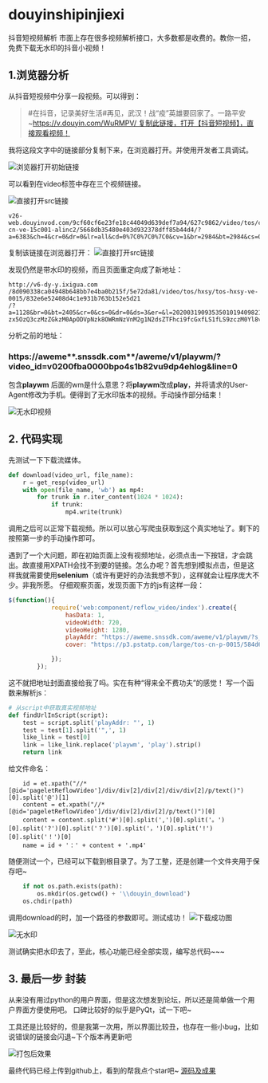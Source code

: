 # douyinshipinjiexi
抖音短视频解析
市面上存在很多视频解析接口，大多数都是收费的。教你一招，免费下载无水印的抖音小视频！

## 1.浏览器分析
从抖音短视频中分享一段视频。可以得到：

> \#在抖音，记录美好生活#再见，武汉！战“疫”英雄要回家了。一路平安~https://v.douyin.com/WuRMPV/ 复制此链接，打开【抖音短视频】，直接观看视频！

我将这段文字中的链接部分复制下来，在浏览器打开。并使用开发者工具调试。

![浏览器打开初始链接](https://s1.ax1x.com/2022/05/12/OwXCxf.png)

可以看到在video标签中存在三个视频链接。

![直接打开src链接](https://tu.eebk.com/item/627c8f8a09475431291bb0df.png)
```
v26-web.douyinvod.com/9cf60cf6e23fe18c44049d639def7a94/627c9862/video/tos/cn/tos-cn-ve-15c001-alinc2/5668db35480e403d932378dff85b44d4/?a=6383&ch=4&cr=0&dr=0&lr=all&cd=0%7C0%7C0%7C0&cv=1&br=2984&bt=2984&cs=0&ds=6&ft=X1nbLXvvBQOBULrZN8Z.wNnOYZlcsvBYF2bLcjCHTuZm&mime_type=video_mp4&qs=0&rc=NjM6NDozN2g2NzY0Z2hmM0BpMzRxdTg6Zm1vPDMzNGkzM0A0YTZjMTIvNWAxYy80YGA1YSNwby00cjRvZmlgLS1kLS9zcw%3D%3D&l=2022051212145301013516808349424BA5
```
复制该链接在浏览器打开：
![直接打开src链接](https://upload-images.jianshu.io/upload_images/13604849-f36ff52b59fbd569.png?imageMogr2/auto-orient/strip%7CimageView2/2/w/1240)

发现仍然是带水印的视频，而且页面重定向成了新地址：
```
http://v6-dy-y.ixigua.com
/8d090338ca04948b648bb7e4ba0b215f/5e72da81/video/tos/hxsy/tos-hxsy-ve-0015/832e6e52408d4c1e931b763b152e5d21
/?a=1128&br=0&bt=2405&cr=0&cs=0&dr=0&ds=3&er=&l=202003190935350101940982142734B1FC&lr=aweme&qs=0&rc=am9oc
zx5OzQ3czMzZGkzM0ApODVpNzk8OWRmNzVnM2g1N2dsZTFhci9fcGxfLS1fLS9zczM0Yl8vMzVfYGBhNmItYTE6Yw%3D%3D&vl=&vr=
```

分析之前的地址：

###  **https**://aweme**.snssdk.com**/aweme/v1/**playwm**/?video_id=v0200fba0000bpo4s1b82vu9dp4ehlog&line=0

包含**playwm** 后面的wm是什么意思？将**playwm**改成**play**，并将请求的User-Agent修改为手机。便得到了无水印版本的视频。手动操作部分结束！

![无水印视频](https://upload-images.jianshu.io/upload_images/13604849-b7a9a1bd21f8c49c.png?imageMogr2/auto-orient/strip%7CimageView2/2/w/1240)


## 2. 代码实现

先测试一下下载流媒体。
```python
def download(video_url, file_name):
    r = get_resp(video_url)
    with open(file_name, 'wb') as mp4:
        for trunk in r.iter_content(1024 * 1024):
            if trunk:
                mp4.write(trunk)
```
调用之后可以正常下载视频。所以可以放心写爬虫获取到这个真实地址了。剩下的按照第一步的手动操作即可。

遇到了一个大问题，即在初始页面上没有视频地址，必须点击一下按钮，才会跳出。故直接用XPATH会找不到要的链接。怎么办呢？首先想到模拟点击，但是这样我就需要使用**selenium**（或许有更好的办法我想不到），这样就会让程序庞大不少。非我所愿。
仔细观察页面，发现页面下方的js有这样一段：
```javascript
$(function(){
            require('web:component/reflow_video/index').create({
                hasData: 1,
                videoWidth: 720,
                videoHeight: 1280,
                playAddr: "https://aweme.snssdk.com/aweme/v1/playwm/?s_vid=93f1b41336a8b7a442dbf1c29c6bbc561699c13ffb2ce3cacb960e9bcb7c0b8f9f0ec410108d165bd0bfd2b83c1070676ccafc940fd5dc933ea73704a90e4faf&line=0",
                cover: "https://p3.pstatp.com/large/tos-cn-p-0015/584d6a06932940998a1decc057ab2978_1584418313.jpg"

            });
        });
```

这不就把地址封面直接给我了吗。实在有种“得来全不费功夫”的感觉！
写一个函数来解析js：
```python
# 从script中获取真实视频地址
def findUrlInScript(script):
    test = script.split('playAddr: "', 1)
    test = test[1].split('",', 1)
    like_link = test[0]
    link = like_link.replace('playwm', 'play').strip()
    return link
```
给文件命名：
```
    id = et.xpath("//*[@id='pageletReflowVideo']/div/div[2]/div[2]/div/div[2]/p/text()")[0].split('@')[1]
    content = et.xpath("//*[@id='pageletReflowVideo']/div/div[2]/div[2]/p/text()")[0]
    content = content.split('#')[0].split(',')[0].split('。')[0].split('?')[0].split('？')[0].split('，')[0].split('!')[0].split('！')[0]
    name = id + '：' + content + '.mp4'
```

随便测试一个，已经可以下载到根目录了。为了工整，还是创建一个文件夹用于保存吧~
```python
    if not os.path.exists(path):
        os.mkdir(os.getcwd() + '\\douyin_download')
    os.chdir(path)
```
调用download的时，加一个路径的参数即可。测试成功！
![下载成功图](https://upload-images.jianshu.io/upload_images/13604849-f3c86610d7ceeb6e.png?imageMogr2/auto-orient/strip%7CimageView2/2/w/1240)


![无水印](https://upload-images.jianshu.io/upload_images/13604849-2ff6e764d30e6b1e.png?imageMogr2/auto-orient/strip%7CimageView2/2/w/1240)

测试确实把水印去了，至此，核心功能已经全部实现，编写总代码~~~

## 3. 最后一步 封装
从来没有用过python的用户界面，但是这次想发到论坛，所以还是简单做一个用户界面方便使用吧。
口碑比较好的似乎是PyQt，试一下吧~

工具还是比较好的，但是我第一次用，所以界面比较丑，也存在一些小bug，比如说错误的链接会闪退~下个版本再更新吧

![打包后效果](https://upload-images.jianshu.io/upload_images/13604849-5d6e99b4997b55f7.png?imageMogr2/auto-orient/strip%7CimageView2/2/w/1240)

最终代码已经上传到github上，看到的帮我点个star吧~
[源码及成果](https://github.com/DLWangSan/douyin_parse)
